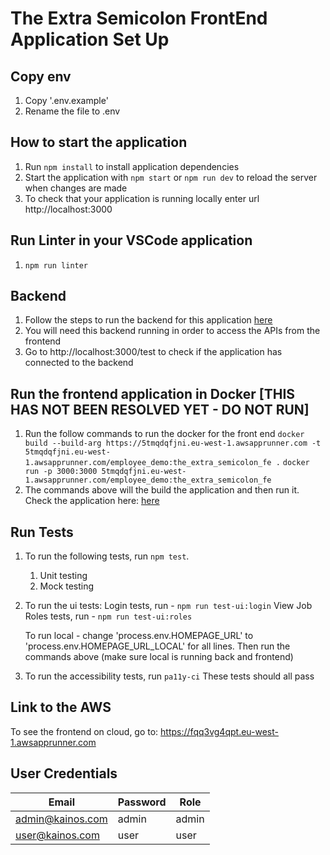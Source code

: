 # The Extra Semicolon FrontEnd Application Set Up

## Copy env
1. Copy '.env.example' 
2. Rename the file to .env

## How to start the application
1. Run `npm install` to install application dependencies
2. Start the application with `npm start` or `npm run dev` to reload the server when changes are made
3. To check that your application is running locally enter url http://localhost:3000

## Run Linter in your VSCode application
1. `npm run linter`

## Backend
1. Follow the steps to run the backend for this application <a href="https://github.com/sdagn1/TheExtraSemicolon_BackEnd" target="_blank">here</a>
2. You will need this backend running in order to access the APIs from the frontend
4. Go to http://localhost:3000/test to check if the application has connected to the backend


## Run the frontend application in Docker [THIS HAS NOT BEEN RESOLVED YET - DO NOT RUN]
1. Run the follow commands to run the docker for the front end
`docker build --build-arg https://5tmqdqfjni.eu-west-1.awsapprunner.com -t 5tmqdqfjni.eu-west-1.awsapprunner.com/employee_demo:the_extra_semicolon_fe .`
`docker run -p 3000:3000 5tmqdqfjni.eu-west-1.awsapprunner.com/employee_demo:the_extra_semicolon_fe`
2. The commands above will the build the application and then run it. Check the application here: <a href="https://5tmqdqfjni.eu-west-1.awsapprunner.com" target="_blank">here</a>

## Run Tests
1. To run the following tests, run `npm test`.
    1. Unit testing
    2. Mock testing
2. To run the ui tests:
    Login tests, run -  `npm run test-ui:login`
    View Job Roles tests, run -  `npm run test-ui:roles`

    To run local - change 'process.env.HOMEPAGE_URL' to 'process.env.HOMEPAGE_URL_LOCAL' for all lines.
    Then run the commands above (make sure local is running back and frontend)

3. To run the accessibility tests, run `pa11y-ci`
These tests should all pass

## Link to the AWS 
To see the frontend on cloud, go to: https://fqq3vg4qpt.eu-west-1.awsapprunner.com

## User Credentials

| Email | Password | Role |
| ----- | -------- | ---- |
| admin@kainos.com | admin | admin |
| user@kainos.com | user | user